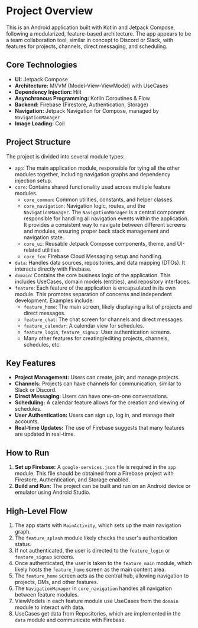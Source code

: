 # Project Overview

This is an Android application built with Kotlin and Jetpack Compose, following a modularized, feature-based architecture. The app appears to be a team collaboration tool, similar in concept to Discord or Slack, with features for projects, channels, direct messaging, and scheduling.

## Core Technologies

*   **UI:** Jetpack Compose
*   **Architecture:** MVVM (Model-View-ViewModel) with UseCases
*   **Dependency Injection:** Hilt
*   **Asynchronous Programming:** Kotlin Coroutines & Flow
*   **Backend:** Firebase (Firestore, Authentication, Storage)
*   **Navigation:** Jetpack Navigation for Compose, managed by `NavigationManager`
*   **Image Loading:** Coil

## Project Structure

The project is divided into several module types:

*   `app`: The main application module, responsible for tying all the other modules together, including navigation graphs and dependency injection setup.
*   `core`: Contains shared functionality used across multiple feature modules.
    *   `core_common`: Common utilities, constants, and helper classes.
    *   `core_navigation`: Navigation logic, routes, and the `NavigationManager`. The `NavigationManager` is a central component responsible for handling all navigation events within the application. It provides a consistent way to navigate between different screens and modules, ensuring proper back stack management and navigation state.
    *   `core_ui`: Reusable Jetpack Compose components, theme, and UI-related utilities.
    *   `core_fcm`: Firebase Cloud Messaging setup and handling.
*   `data`: Handles data sources, repositories, and data mapping (DTOs). It interacts directly with Firebase.
*   `domain`: Contains the core business logic of the application. This includes UseCases, domain models (entities), and repository interfaces.
*   `feature`: Each feature of the application is encapsulated in its own module. This promotes separation of concerns and independent development. Examples include:
    *   `feature_home`: The main screen, likely displaying a list of projects and direct messages.
    *   `feature_chat`: The chat screen for channels and direct messages.
    *   `feature_calendar`: A calendar view for schedules.
    *   `feature_login`, `feature_signup`: User authentication screens.
    *   Many other features for creating/editing projects, channels, schedules, etc.

## Key Features

*   **Project Management:** Users can create, join, and manage projects.
*   **Channels:** Projects can have channels for communication, similar to Slack or Discord.
*   **Direct Messaging:** Users can have one-on-one conversations.
*   **Scheduling:** A calendar feature allows for the creation and viewing of schedules.
*   **User Authentication:** Users can sign up, log in, and manage their accounts.
*   **Real-time Updates:** The use of Firebase suggests that many features are updated in real-time.

## How to Run

1.  **Set up Firebase:** A `google-services.json` file is required in the `app` module. This file should be obtained from a Firebase project with Firestore, Authentication, and Storage enabled.
2.  **Build and Run:** The project can be built and run on an Android device or emulator using Android Studio.

## High-Level Flow

1.  The app starts with `MainActivity`, which sets up the main navigation graph.
2.  The `feature_splash` module likely checks the user's authentication status.
3.  If not authenticated, the user is directed to the `feature_login` or `feature_signup` screens.
4.  Once authenticated, the user is taken to the `feature_main` module, which likely hosts the `feature_home` screen as the main content area.
5.  The `feature_home` screen acts as the central hub, allowing navigation to projects, DMs, and other features.
6.  The `NavigationManager` in `core_navigation` handles all navigation between feature modules.
7.  ViewModels in each feature module use UseCases from the `domain` module to interact with data.
8.  UseCases get data from Repositories, which are implemented in the `data` module and communicate with Firebase.

